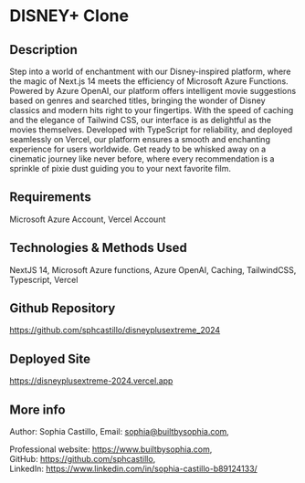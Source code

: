 # DISNEY+ Clone

## Description

Step into a world of enchantment with our Disney-inspired platform, where the magic of Next.js 14 meets the efficiency of Microsoft Azure Functions. Powered by Azure OpenAI, our platform offers intelligent movie suggestions based on genres and searched titles, bringing the wonder of Disney classics and modern hits right to your fingertips. With the speed of caching and the elegance of Tailwind CSS, our interface is as delightful as the movies themselves. Developed with TypeScript for reliability, and deployed seamlessly on Vercel, our platform ensures a smooth and enchanting experience for users worldwide. Get ready to be whisked away on a cinematic journey like never before, where every recommendation is a sprinkle of pixie dust guiding you to your next favorite film.

## Requirements

Microsoft Azure Account, Vercel Account

## Technologies & Methods Used

NextJS 14, Microsoft Azure functions, Azure OpenAI, Caching, TailwindCSS, Typescript, Vercel

## Github Repository

https://github.com/sphcastillo/disneyplusextreme_2024

## Deployed Site

https://disneyplusextreme-2024.vercel.app

## More info

Author: Sophia Castillo,
Email: sophia@builtbysophia.com,

Professional website: https://www.builtbysophia.com,
GitHub: https://github.com/sphcastillo,
LinkedIn: https://www.linkedin.com/in/sophia-castillo-b89124133/